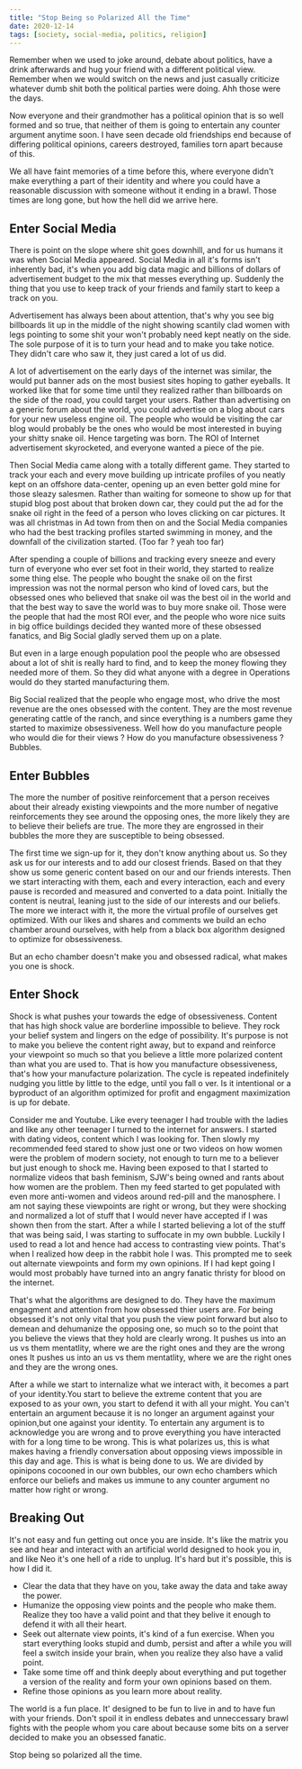 ```yaml
---
title: "Stop Being so Polarized All the Time"
date: 2020-12-14
tags: [society, social-media, politics, religion]
---
```


Remember when we used to joke around, debate about politics, have a drink afterwards and hug your  friend with a  different political view. Remember when we would switch on the news and just casually criticize whatever dumb shit both the  political parties were doing. Ahh those were the days.

Now everyone and their grandmother has a political opinion that is so well  formed and so true,  that neither of them is going to entertain any counter argument anytime soon. I have seen decade old friendships end because of differing political opinions, careers destroyed, families torn apart because of this.

We all have faint memories  of  a time before this, where everyone didn't make everything a part of their identity and where you could have a reasonable discussion with someone without it ending in a brawl. Those times are long gone, but how the hell did we arrive here.

## Enter Social Media
There is point on the slope where shit goes downhill, and for us humans it was when Social Media appeared. Social Media in all it's forms isn't  inherently bad, it's when you add big data magic and billions of dollars of advertisement budget to the mix that messes everything up. Suddenly  the thing  that you use to keep track of your friends and family  start to keep a track on you.

Advertisement has always been about attention, that's why you see big billboards lit up in the middle of the  night showing scantily clad women with legs pointing to some shit your won't probably need kept neatly on the side. The sole purpose of it is to turn your  head and to make  you take notice. They didn't care who saw it, they just cared a lot of us did.

A lot of advertisement on the early days of  the internet was similar, the would  put banner ads on the  most busiest sites hoping to gather eyeballs. It worked  like that for some time  until they  realized rather than billboards  on the side of the  road,  you could target your users. Rather than  advertising on a generic forum about the world, you could advertise on a blog about cars for your new useless engine oil. The people who would be visiting the car blog would probably be the ones who would be most interested in buying your shitty snake oil. Hence targeting was born. The ROI of Internet advertisement skyrocketed, and everyone wanted a piece of the pie.

Then Social Media came along with a totally different game. They started  to  track your each and every move  building up intricate profiles of you neatly kept on an offshore data-center, opening up an even better gold mine for those sleazy salesmen. Rather than waiting for someone to show up for that stupid  blog post  about that broken down car, they could put the ad for the snake oil right in the feed of a person who loves clicking on car pictures. It was all christmas  in Ad  town from  then on and the  Social Media companies  who had the best  tracking profiles  started swimming in money, and the downfall of the civilization started. (Too far ? yeah too far)

After spending a couple of billions and tracking every sneeze and every turn of everyone  who ever set foot in their world,  they started to  realize some thing else. The people who bought the snake oil on the first impression was not the normal person who kind  of loved cars, but the obsessed ones who believed that snake oil was the best oil in the  world and that the best way to save the world was to buy more snake oil. Those were the people that had the most ROI ever, and  the people who wore nice suits in big office buildings decided they wanted more of these obsessed fanatics, and Big Social gladly served them up on a plate.

But even in a large  enough population pool  the people who are obsessed about a lot of shit is really hard to find, and to keep the money flowing they needed more of them. So they did what anyone with a degree in Operations would do they started manufacturing them.

Big Social realized that the people who  engage  most, who  drive the most revenue are the ones obsessed with the content. They are the most  revenue generating cattle of the ranch, and since everything is a numbers game they started to maximize obsessiveness. Well how do you manufacture people who would die for their views ? How do you manufacture obsessiveness ? Bubbles.

## Enter Bubbles
The more the number of positive reinforcement that a person receives about their already existing viewpoints and the more number  of negative reinforcements they see around the opposing ones, the more likely they are to believe their beliefs are true. The more they are engrossed in their bubbles the more they are susceptible to being obsessed.

The  first  time we sign-up for it, they don't know anything about us. So they ask us for our interests and to add our closest friends. Based on that they show us some generic content  based on our and  our friends interests. Then we start interacting with them, each and every interaction, each and  every pause is recorded and measured and converted  to a  data point. Initially the content is neutral, leaning just to the side  of our interests and our beliefs. The more we interact with it, the more the virtual  profile of ourselves get optimized. With our likes and shares and comments  we build an echo chamber around ourselves, with help from a  black box algorithm designed to optimize  for obsessiveness.

But an echo chamber doesn't make you and obsessed radical, what makes you one is shock.

## Enter Shock
Shock is what pushes your towards the edge of obsessiveness. Content that has high shock value are borderline impossible to believe. They rock your belief system and lingers on the edge of possibility. It's purpose is not to make you believe the content right away, but to expand and reinforce your viewpoint so much so that you believe a little more polarized content than what you are used to. That is how you manufacture obsessiveness, that's how your manufacture  polarization. The cycle is repeated indefinitely nudging you little by little to the edge, until you fall  o ver. Is  it  intentional or  a  byproduct  of an algorithm optimized for profit and engagment maximization is up for debate.

Consider me and Youtube. Like every teenager I had trouble with the ladies and like any other teenager I turned  to the internet for answers. I started with dating videos, content which I  was looking for. Then slowly my recommended feed stared to show just one or two videos on how women were the problem of modern society, not enough to turn me to a believer but just enough to shock me. Having been exposed to that I started to normalize videos that bash feminism, SJW's being owned and rants about how women are the problem. Then my feed started to get populated with  even more  anti-women and videos around red-pill and the manosphere. I am not saying these viewpoints are right or  wrong, but they were shocking  and normalized  a lot  of stuff that I would never have accepted if I was shown then from the start. After a while I started believing a lot of the stuff that was being said, I was starting to suffocate in my own bubble. Luckily I used to read a lot and hence had access to contrasting view points. That's when I realized how deep in the rabbit hole I was. This prompted me to seek out alternate viewpoints and form my own opinions.  If I had kept going I would most probably have turned  into an angry fanatic thristy for blood on the internet.

That's what  the algorithms are designed to do. They have the maximum engagment and attention from how obsessed thier users  are. For being obsessed it's not only vital that you  push the view point forward but also to demean and dehumanize the opposing one, so much so to the point that you believe the views that they hold are clearly wrong.  It pushes us into an us vs them mentatlity, where we are the right ones  and they are the wrong ones  It pushes us into an us vs them mentatlity, where we are the right ones  and they are the wrong ones.

After a while we start to internalize what we interact with, it becomes a part of your identity.You start to believe the extreme content that you are exposed to as your own, you start to defend it with all your might.  You can't entertain an  argument  because it is no  longer an argument  against your opinion,but one against  your identity. To entertain any argument is to acknowledge you are wrong and to prove everything you have interacted with for a long time to be wrong. This is  what  polarizes  us, this is what makes having a friendly conversation about opposing  views impossible in this  day and age. This is what is being done to us. We are divided  by opinipons cocooned in our own bubbles, our own  echo chambers which enforce our beliefs and makes us immune to any counter  argument no matter how right or wrong.

## Breaking Out
It's not easy and fun getting out once you are inside. It's like the matrix you see and hear and interact with an artificial world designed to hook you in, and like Neo it's one hell of a ride to unplug. It's hard but it's possible, this is how I  did it.

- Clear the data that they have on you, take away the data and take away the power.
- Humanize the opposing view points and the people who make  them. Realize they too have a valid point and that they belive it enough to defend it with all their heart.
- Seek out alternate view points, it's kind of a fun exercise. When you start everything looks stupid and dumb, persist and after a while you will feel a switch inside your brain, when you realize they also have a valid point.
- Take some time off and  think deeply about everything and put together a version of the reality and form your own opinions based on them.
- Refine those opinions  as you learn more about reality.

The world is a fun place. It' designed  to be  fun to live  in and to have fun with your friends. Don't spoil it in endless debates  and unneccessary brawl fights with the people whom you care about because some bits on a server decided to make you an obsessed fanatic.

Stop being so polarized all the time.
